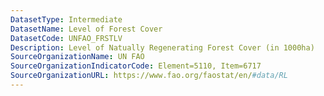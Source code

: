 ```yaml
---
DatasetType: Intermediate
DatasetName: Level of Forest Cover
DatasetCode: UNFAO_FRSTLV
Description: Level of Natually Regenerating Forest Cover (in 1000ha)
SourceOrganizationName: UN FAO
SourceOrganizationIndicatorCode: Element=5110, Item=6717
SourceOrganizationURL: https://www.fao.org/faostat/en/#data/RL
---
```


